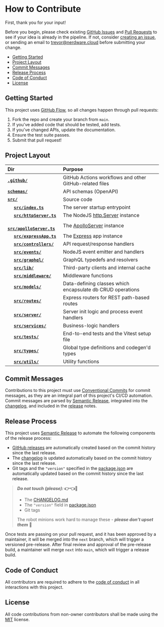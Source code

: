 <h1>How to Contribute</h1>

First, thank you for your input!

Before you begin, please check existing [GitHub Issues](https://github.com/Nerdware-LLC/fixit-api/issues) and [Pull Requests](https://github.com/Nerdware-LLC/fixit-api/pulls) to see if your idea is already in the pipeline. If not, consider [creating an issue](https://github.com/Nerdware-LLC/fixit-api/issues/new/choose), or sending an email to [trevor@nerdware.cloud](mailto:trevor@nerdware.cloud) before submitting your change.

- [Getting Started](#getting-started)
- [Project Layout](#project-layout)
- [Commit Messages](#commit-messages)
- [Release Process](#release-process)
- [Code of Conduct](#code-of-conduct)
- [License](#license)

## Getting Started

This project uses [GitHub Flow](https://guides.github.com/introduction/flow/), so all changes happen through pull requests:

1. Fork the repo and create your branch from `main`.
2. If you've added code that should be tested, add tests.
3. If you've changed APIs, update the documentation.
4. Ensure the test suite passes.
5. Submit that pull request!

## Project Layout

| Dir                                                         | Purpose                                                    |
| :---------------------------------------------------------- | :--------------------------------------------------------- |
| [**`.github/`**](/.github)                                  | GitHub Actions workflows and other GitHub-related files    |
| [**`schemas/`**](/schemas)                                  | API schemas (OpenAPI)                                      |
| [**`src/`**](/src)                                          | Source code                                                |
| &emsp; [**`src/index.ts`**](/src/index.ts)                  | The server startup entrypoint                              |
| &emsp; [**`src/httpServer.ts`**](/src/httpServer,ts)        | The NodeJS [http.Server][node-http-ref] instance           |
| &emsp; [**`src/apolloServer.ts`**](/src/apolloServer.ts)    | The [ApolloServer][apollo-server-api-ref] instance         |
| &emsp; [**`src/expressApp.ts`**](/src/expressApp.ts)        | The [Express][express-api-ref] app instance                |
| &emsp; [**`src/controllers/`**](/src/controllers/README.md) | API request/response handlers                              |
| &emsp; [**`src/events/`**](/src/events)                     | NodeJS event emitter and handlers                          |
| &emsp; [**`src/graphql/`**](/src/graphql)                   | GraphQL typedefs and resolvers                             |
| &emsp; [**`src/lib/`**](/src/lib)                           | Third-party clients and internal cache                     |
| &emsp; [**`src/middleware/`**](/src/middleware)             | Middleware functions                                       |
| &emsp; [**`src/models/`**](/src/models/README.md)           | Data-defining classes which encapsulate db CRUD operations |
| &emsp; [**`src/routes/`**](/src/routes/README.md)           | Express routers for REST path-based routes                 |
| &emsp; [**`src/server/`**](/src/server)                     | Server init logic and process event handlers               |
| &emsp; [**`src/services/`**](/src/services/README.md)       | Business-logic handlers                                    |
| &emsp; [**`src/tests/`**](/src/tests/README.md)             | End-to-end tests and the Vitest setup file                 |
| &emsp; [**`src/types/`**](/src/types)                       | Global type definitions and codegen'd types                |
| &emsp; [**`src/utils/`**](/src/utils)                       | Utility functions                                          |

[node-http-ref]: https://nodejs.org/docs/latest-v20.x/api/http.html
[apollo-server-api-ref]: https://www.apollographql.com/docs/apollo-server/api/apollo-server/
[express-api-ref]: https://expressjs.com/en/4x/api.html

## Commit Messages

Contributions to this project must use [Conventional Commits](https://www.conventionalcommits.org/en/v1.0.0/) for commit messages, as they are an integral part of this project's CI/CD automation. Commit messages are parsed by [Semantic Release](https://github.com/semantic-release/semantic-release#readme), integrated into the [changelog](./CHANGELOG.md), and included in the [release](#release-process) notes.

## Release Process

This project uses [Semantic Release](https://github.com/semantic-release/semantic-release#readme) to automate the following components of the release process:

- [GitHub releases](https://docs.github.com/en/repositories/releasing-projects-on-github/about-releases) are automatically created based on the commit history since the last release.
- The [changelog](./CHANGELOG.md) is updated automatically based on the commit history since the last release.
- Git tags and the `"version"` specified in the [package.json](./package.json) are automatically updated based on the commit history since the last release.

> **_Do not touch (please):_ 👉👈🚫** <!-- No touchie!🦙 -->
>
> - The [CHANGELOG.md](./CHANGELOG.md)
> - The `"version"` field in [package.json](./package.json)
> - Git tags
>
> The robot minions work hard to manage these - **_please don't upset them_** 🤖

Once tests are passing on your pull request, and it has been approved by a maintainer, it will be merged into the `next` branch, which will trigger a versioned pre-release. After final review and approval of the pre-release build, a maintainer will merge `next` into `main`, which will trigger a release build.

## Code of Conduct

All contributors are required to adhere to the [code of conduct](./CODE_OF_CONDUCT.md) in all interactions with this project.

## License

All code contributions from non-owner contributors shall be made using the [MIT](https://opensource.org/licenses/MIT) license.
